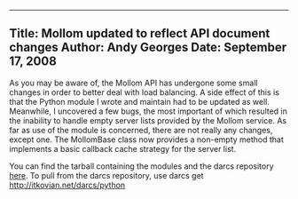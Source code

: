 -----
Title:  Mollom updated to reflect API document changes
Author: Andy Georges
Date: September 17, 2008
-----







As you may be aware of, the Mollom API has undergone some small changes
in order to better deal with load balancing. A side effect of this is
that the Python module I wrote and maintain had to be updated as well.
Meanwhile, I uncovered a few bugs, the most important of which resulted
in the inability to handle empty server lists provided by the Mollom
service. As far as use of the module is concerned, there are not really
any changes, except one. The MollomBase class now provides a non-empty
method that implements a basic callback cache strategy for the server
list.


You can find the tarball containing the modules and the darcs repository
[here](http://itkovian.net/packages/python_mollom_0.2.tgz). To pull from
the darcs repository, use darcs get
http://itkovian.net/darcs/python




